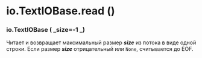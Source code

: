 # io.TextIOBase.read ()

### io.TextIOBase ( _size=-1 _)

Читает и возвращает максимальный размер _**size**_ из потока в виде одной строки. Если размер _**size**_ отрицательный или `None`, считывается до EOF.
